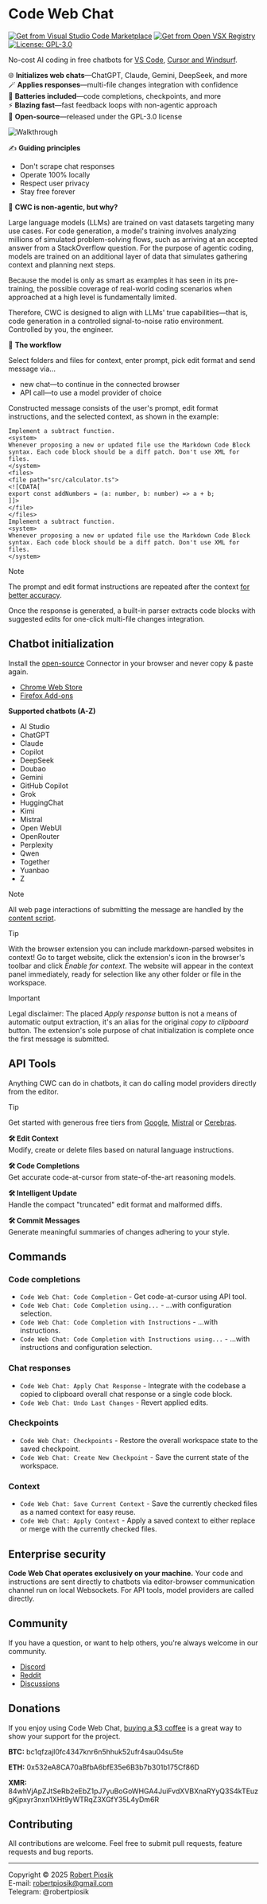 # Code Web Chat

<a href="https://marketplace.visualstudio.com/items?itemName=robertpiosik.gemini-coder" target="_blank"><img src="https://img.shields.io/badge/Install-VS_Code_Marketplace-blue" alt="Get from Visual Studio Code Marketplace" /></a> <a href="https://open-vsx.org/extension/robertpiosik/gemini-coder" target="_blank"><img src="https://img.shields.io/badge/Install-Open_VSX_Registry-a60ee5" alt="Get from Open VSX Registry" /></a> <a href="https://github.com/robertpiosik/CodeWebChat/blob/dev/LICENSE" target="_blank"><img src="https://img.shields.io/badge/License-GPL--3.0-green.svg" alt="License: GPL-3.0" /></a>

No-cost AI coding in free chatbots for <a href="https://marketplace.visualstudio.com/items?itemName=robertpiosik.gemini-coder" target="_blank">VS Code</a>, <a href="https://open-vsx.org/extension/robertpiosik/gemini-coder" target="_blank">Cursor and Windsurf</a>.

🌐 **Initializes web chats**—ChatGPT, Claude, Gemini, DeepSeek, and more \
🪄 **Applies responses**—multi-file changes integration with confidence \
🔋 **Batteries included**—code completions, checkpoints, and more \
⚡️ **Blazing fast**—fast feedback loops with non-agentic approach \
🫶 **Open-source**—released under the GPL-3.0 license

<p>
<img src="https://github.com/robertpiosik/CodeWebChat/raw/HEAD/packages/shared/src/media/demo.gif" alt="Walkthrough" />
</p>

✍️ **Guiding principles**

- Don't scrape chat responses
- Operate 100% locally
- Respect user privacy
- Stay free forever

🤌 **CWC is non-agentic, but why?**

Large language models (LLMs) are trained on vast datasets targeting many use cases. For code generation, a model's training involves analyzing millions of simulated problem-solving flows, such as arriving at an accepted answer from a StackOverflow question. For the purpose of agentic coding, models are trained on an additional layer of data that simulates gathering context and planning next steps.

Because the model is only as smart as examples it has seen in its pre-training, the possible coverage of real-world coding scenarios when approached at a high level is fundamentally limited.

Therefore, CWC is designed to align with LLMs' true capabilities—that is, code generation in a controlled signal-to-noise ratio environment. Controlled by you, the engineer.

💅 **The workflow**

Select folders and files for context, enter prompt, pick edit format and send message via...

- new chat—to continue in the connected browser
- API call—to use a model provider of choice

Constructed message consists of the user's prompt, edit format instructions, and the selected context, as shown in the example:

```
Implement a subtract function.
<system>
Whenever proposing a new or updated file use the Markdown Code Block syntax. Each code block should be a diff patch. Don't use XML for files.
</system>
<files>
<file path="src/calculator.ts">
<![CDATA[
export const addNumbers = (a: number, b: number) => a + b;
]]>
</file>
</files>
Implement a subtract function.
<system>
Whenever proposing a new or updated file use the Markdown Code Block syntax. Each code block should be a diff patch. Don't use XML for files.
</system>
```

> [!NOTE]
> The prompt and edit format instructions are repeated after the context [for better accuracy](https://cookbook.openai.com/examples/gpt4-1_prompting_guide#:~:text=If%20you%20have%20long%20context%20in%20your%20prompt%2C%20ideally%20place%20your%20instructions%20at%20both%20the%20beginning%20and%20end%20of%20the%20provided%20context%2C%20as%20we%20found%20this%20to%20perform%20better%20than%20only%20above%20or%20below.).

Once the response is generated, a built-in parser extracts code blocks with suggested edits for one-click multi-file changes integration.

## Chatbot initialization

Install the [open-source](https://github.com/robertpiosik/CodeWebChat/blob/dev/packages/browser) Connector in your browser and never copy & paste again.

- [Chrome Web Store](https://chromewebstore.google.com/detail/code-web-chat-connector/ljookipcanaglfaocjbgdicfbdhhjffp)
- [Firefox Add-ons](https://addons.mozilla.org/en-US/firefox/addon/code-web-chat-connector/)

**Supported chatbots (A-Z)**

- AI Studio
- ChatGPT
- Claude
- Copilot
- DeepSeek
- Doubao
- Gemini
- GitHub Copilot
- Grok
- HuggingChat
- Kimi
- Mistral
- Open WebUI
- OpenRouter
- Perplexity
- Qwen
- Together
- Yuanbao
- Z

> [!NOTE]
> All web page interactions of submitting the message are handled by the [content script](https://github.com/robertpiosik/CodeWebChat/blob/dev/packages/browser/src/content-scripts/send-prompt-content-script/send-prompt-content-script.ts).

> [!TIP]
> With the browser extension you can include markdown-parsed websites in context! Go to target website, click the extension's icon in the browser's toolbar and click _Enable for context_. The website will appear in the context panel immediately, ready for selection like any other folder or file in the workspace.

> [!IMPORTANT]
> Legal disclaimer: The placed _Apply response_ button is not a means of automatic output extraction, it's an alias for the original _copy to clipboard_ button. The extension's sole purpose of chat initialization is complete once the first message is submitted.

## API Tools

Anything CWC can do in chatbots, it can do calling model providers directly from the editor.

> [!TIP]
> Get started with generous free tiers from [Google](https://aistudio.google.com/api-keys), [Mistral](https://console.mistral.ai/api-keys) or [Cerebras](https://cloud.cerebras.ai/).

**🛠️ Edit Context** \
Modify, create or delete files based on natural language instructions.

**🛠️ Code Completions** \
Get accurate code-at-cursor from state-of-the-art reasoning models.

**🛠️ Intelligent Update** \
Handle the compact "truncated" edit format and malformed diffs.

**🛠️ Commit Messages** \
Generate meaningful summaries of changes adhering to your style.

## Commands

### Code completions

- `Code Web Chat: Code Completion` - Get code-at-cursor using API tool.
- `Code Web Chat: Code Completion using...` - ...with configuration selection.
- `Code Web Chat: Code Completion with Instructions` - ...with instructions.
- `Code Web Chat: Code Completion with Instructions using...` - ...with instructions and configuration selection.

### Chat responses

- `Code Web Chat: Apply Chat Response` - Integrate with the codebase a copied to clipboard overall chat response or a single code block.
- `Code Web Chat: Undo Last Changes` - Revert applied edits.

### Checkpoints

- `Code Web Chat: Checkpoints` - Restore the overall workspace state to the saved checkpoint.
- `Code Web Chat: Create New Checkpoint` - Save the current state of the workspace.

### Context

- `Code Web Chat: Save Current Context` - Save the currently checked files as a named context for easy reuse.
- `Code Web Chat: Apply Context` - Apply a saved context to either replace or merge with the currently checked files.

## Enterprise security

**Code Web Chat operates exclusively on your machine.** Your code and instructions are sent directly to chatbots via editor-browser communication channel run on local Websockets. For API tools, model providers are called directly.

## Community

If you have a question, or want to help others, you're always welcome in our community.

- [Discord](https://discord.gg/KJySXsrSX5)
- [Reddit](https://www.reddit.com/r/CodeWebChat)
- [Discussions](https://github.com/robertpiosik/CodeWebChat/discussions)

## Donations

If you enjoy using Code Web Chat, [buying a $3 coffee](https://buymeacoffee.com/robertpiosik) is a great way to show your support for the project.

**BTC:** bc1qfzajl0fc4347knr6n5hhuk52ufr4sau04su5te

**ETH:** 0x532eA8CA70aBfbA6bfE35e6B3b7b301b175Cf86D

**XMR:** 84whVjApZJtSeRb2eEbZ1pJ7yuBoGoWHGA4JuiFvdXVBXnaRYyQ3S4kTEuzgKjpxyr3nxn1XHt9yWTRqZ3XGfY35L4yDm6R

## Contributing

All contributions are welcome. Feel free to submit pull requests, feature requests and bug reports.

<hr />

Copyright © 2025 [Robert Piosik](https://x.com/robertpiosik) \
E-mail: robertpiosik@gmail.com \
Telegram: @robertpiosik
